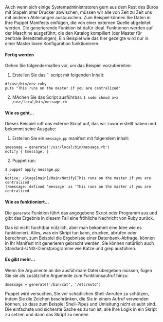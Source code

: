 Auch wenn sich einige Systemadministratoren gern aus dem Rest des Büros mit Stapeln alter Drucker abwischen, müssen wir alle von Zeit zu Zeit uns mit anderen Abteilungen austauschen. Zum Beispiel können Sie Daten in Ihre Puppet Manifests einfügen, die von einer externen Quelle abgeleitet werden. 
Die generierende Funktion ist dafür ideal. Funktionen werden auf der Maschine ausgeführt, die den Katalog kompiliert (der Master für zentrale Bereitstellungen); Ein Beispiel wie das hier gezeigte wird nur in einer Master losen Konfiguration funktionieren.

#### Fertig werden

Gehen Sie folgendermaßen vor, um das Beispiel vorzubereiten:

1. Erstellen Sie das `` script mit folgenden Inhalt:

```
#!/usr/bin/env ruby
puts "This runs on the master if you are centralized"
```

2. MAchen Sie das Script ausführbar.
`$ sudo chmod a+x /usr/local/bin/message.rb`



#### Wie es geht…

Dieses Beispiel ruft das externe Skript auf, das wir zuvor erstellt haben und bekommt seine Ausgabe:

1. Erstellen Sie ein `message.pp` manifest mit folgendem inhalt:
```
$message = generate('/usr/local/bin/message.rb')
notify { $message: }
```


2. Puppet run:
```
$ puppet apply message.pp 
...
Notice: /Stage[main]/Main/Notify[This runs on the master if you are centralized
]/message: defined 'message' as 'This runs on the master if you are centralized
```

#### Wie es funktioniert…

Die `generate` Funktion führt das angegebene Skript oder Programm aus und gibt das Ergebnis in diesem Fall eine fröhliche Nachricht von Ruby zurück.

Das ist nicht furchtbar nützlich, aber man bekommt eine Idee wie es funktioniert. Alles, was ein Skript tun kann, drucken, abrufen oder berechnen, zum Beispiel die Ergebnisse einer Datenbank-Abfrage, können in Ihr Manifest mit generieren gebracht werden. Sie können natürlich auch Standard-UNIX-Dienstprogramme wie Katze und grep ausführen.

#### Es gibt mehr…

Wenn Sie Argumente an die ausführbare Datei übergeben müssen, fügen Sie sie als zusätzliche Argumente zum Funktionsaufruf hinzu:

`$message = generate('/bin/cat', '/etc/motd')`

Puppet wird versuchen, Sie vor schädlichen Shell-Anrufen zu schützen, indem Sie die Zeichen beschränken, die Sie in einem Aufruf verwenden können, so dass zum Beispiel Shell-Pipes und Umleitung nicht erlaubt sind. Die einfachste und sicherste Sache es zu tun ist, alle Ihre Logik in ein Skript zu setzen und dann das Skript zu nennen.

